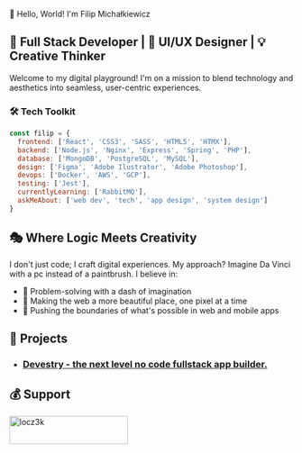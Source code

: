 👋 Hello, World! I'm Filip Michałkiewicz

## 🚀 Full Stack Developer | 🎨 UI/UX Designer | 💡 Creative Thinker

Welcome to my digital playground! I'm on a mission to blend technology and aesthetics into seamless, user-centric experiences.

### 🛠️ Tech Toolkit

```javascript
const filip = {
  frontend: ['React', 'CSS3', 'SASS', 'HTML5', 'HTMX'],
  backend: ['Node.js', 'Nginx', 'Express', 'Spring', 'PHP'],
  database: ['MongoDB', 'PostgreSQL', 'MySQL'],
  design: ['Figma', 'Adobe Ilustrator', 'Adobe Photoshop'],
  devops: ['Docker', 'AWS', 'GCP'],
  testing: ['Jest'],
  currentlyLearning: ['RabbitMQ'],
  askMeAbout: ['web dev', 'tech', 'app design', 'system design']
}
```
## 🎭 Where Logic Meets Creativity
I don't just code; I craft digital experiences. My approach? Imagine Da Vinci with a pc instead of a paintbrush. I believe in:

- 🧠 Problem-solving with a dash of imagination
- 🌈 Making the web a more beautiful place, one pixel at a time
- 🚀 Pushing the boundaries of what's possible in web and mobile apps

## 🔭 Projects
- ### [Devestry - the next level no code fullstack app builder.](https://devestry.com)

## 💰 Support
<p><a href="https://www.buymeacoffee.com/locz3k"> <img align="left" src="https://cdn.buymeacoffee.com/buttons/v2/default-yellow.png" height="50" width="210" alt="locz3k" /></a></p><br><br>

